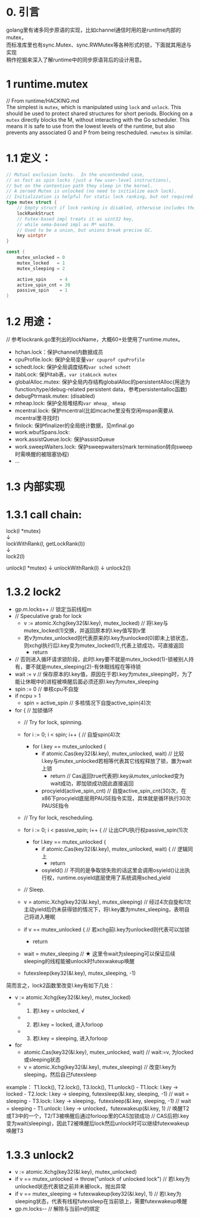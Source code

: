 
# 0. 引言
golang里有诸多同步原语的实现，比如channel通信时用的是runtime内部的mutex，   
而标准库里也有sync.Mutex、sync.RWMutex等各种形式的锁，下面就其用途与实现   
稍作挖掘来深入了解runtime中的同步原语背后的设计用意。

# 1 runtime.mutex

// From runtime/HACKING.md   
The simplest is `mutex`, which is manipulated using `lock` and
`unlock`. This should be used to protect shared structures for short
periods. Blocking on a `mutex` directly blocks the M, without
interacting with the Go scheduler. This means it is safe to use from
the lowest levels of the runtime, but also prevents any associated G
and P from being rescheduled. `rwmutex` is similar.

# 1.1 定义：
```Go
// Mutual exclusion locks.  In the uncontended case,
// as fast as spin locks (just a few user-level instructions),
// but on the contention path they sleep in the kernel.
// A zeroed Mutex is unlocked (no need to initialize each lock).
// Initialization is helpful for static lock ranking, but not required.
type mutex struct {
	// Empty struct if lock ranking is disabled, otherwise includes the lock rank
	lockRankStruct
	// Futex-based impl treats it as uint32 key,
	// while sema-based impl as M* waitm.
	// Used to be a union, but unions break precise GC.
	key uintptr
}

const (
	mutex_unlocked = 0
	mutex_locked   = 1
	mutex_sleeping = 2

	active_spin     = 4
	active_spin_cnt = 30
	passive_spin    = 1
)
```

# 1.2 用途：
// 参考lockrank.go里列出的lockName，大概60+处使用了runtime.mutex。
- hchan.lock：保护channel内数据成员
- cpuProfile.lock: 保护全局变量`var cpuprof cpuProfile`
- schedt.lock: 保护全局调度结构`var sched schedt`
- itabLock: 保护itab表，`var itabLock mutex`
- globalAlloc.mutex: 保护全局内存结构globalAlloc的persistentAlloc(用途为function/type/debug-related persistent data，参考persistentalloc函数)
- debugPtrmask.mutex: (disabled)
- mheap.lock: 保护全局堆结构`var mheap_ mheap`
- mcentral.lock: 保护mcentral(比如mcache里没有空闲mspan需要从mcentral里寻找时)
- finlock: 保护finalizer的全局统计数据，见mfinal.go
- work.wbufSpans.lock:
- work.assistQueue.lock: 保护assistQueue
- work.sweepWaiters.lock: 保护sweepwaiters(mark termination转向sweep时需唤醒的被阻塞协程)   
- ...
 

# 1.3 内部实现
# 1.3.1 call chain:   
lock(l *mutex)   
↓   
lockWithRank(l, getLockRank(l))   
↓   
lock2(l)

unlock(l *mutex)
↓
unlockWithRank(l)
↓
unlock2(l)

# 1.3.2 lock2
- gp.m.locks++      // 锁定当前线程m
- // Speculative grab for lock
  - v := atomic.Xchg(key32(&l.key), mutex_locked) // 将l.key与mutex_locked(1)交换，并返回原本的l.key值写到v里
  - 若v为mutex_unlocked则代表原来的l.key为unlocked(0)即未上锁状态，则xchgl执行后l.key变为mutex_locked(1),代表上锁成功，可直接返回
    - return
- // 否则进入循环请求锁阶段，此时l.key要不就是mutex_locked(1)-锁被别人持有，要不就是mutex_sleeping(2)-有休眠线程在等待锁
- wait := v   // 保存原本的l.key值，原因在于若l.key为mutex_sleeping时，为了能让休眠中的进程被唤醒后面必须还原l.key为mutex_sleeping
- spin := 0   // 单核cpu不自旋 
- if ncpu > 1
  - spin = active_spin  // 多核情况下自旋active_spin(4)次
- for {   // 加锁循环
  - // Try for lock, spinning.
  - for i := 0; i < spin; i++ {   // 自旋spin(4)次
    - for l.key == mutex_unlocked {
      - if atomic.Cas(key32(&l.key), mutex_unlocked, wait)   // 比较l.key与mutex_unlocked若相等代表其它线程释放了锁，置为wait上锁
        - return  // Cas返回true代表把l.key从mutex_unlocked变为wait成功，即加锁成功因此直接返回
      - procyield(active_spin_cnt)  // 自旋active_spin_cnt(30)次，在x86下procyield底层用PAUSE指令实现，具体就是循环执行30次PAUSE指令

  - // Try for lock, rescheduling.
  - for i := 0; i < passive_spin; i++ { // 让出CPU执行权passive_spin(1)次
    - for l.key == mutex_unlocked {
      - if atomic.Cas(key32(&l.key), mutex_unlocked, wait) { // 逻辑同上
        - return
      - osyield() // 不同的是争取锁失败的话这里会调用osyield()让出执行权，runtime.osyield底层使用了系统调用sched_yield
  
  - // Sleep.
  - v = atomic.Xchg(key32(&l.key), mutex_sleeping)    // 经过4次自旋和1次主动yield后仍未获得锁的情况下，将l.key置为mutex_sleeping，表明自己将进入睡眠
  - if v == mutex_unlocked {    // 若xchg前l.key为unlocked则代表可以加锁
    - return
  - wait = mutex_sleeping   // ★ 这里令wait为sleeping可以保证后续sleeping的线程能被unlock时futexwakeup唤醒
  - futexsleep(key32(&l.key), mutex_sleeping, -1)


简而言之，lock2函数里改变l.key有如下几处：
- v := atomic.Xchg(key32(&l.key), mutex_locked)
  * 1) 若l.key = unlocked, √
  * 2) 若l.key = locked, 进入forloop
  * 3) 若l.key = sleeping, 进入forloop
- for 
  + atomic.Cas(key32(&l.key), mutex_unlocked, wait)  // wait:=v, 为locked或sleeping状态
  + v = atomic.Xchg(key32(&l.key), mutex_sleeping)  // 改变l.key为sleeping，然后自己futexsleep

example：
  T1.lock(), T2.lock(), T3.lock(), T1.unlock()
    - T1.lock: l.key → locked
    - T2.lock: l.key → sleeping, futexsleep(&l.key, sleeping, -1)   // wait = sleeping
    - T3.lock: l.key → sleeping，futexsleep(&l.key, sleeping, -1)   // wait = sleeping
    - T1.unlock: l.key → unlocked，futexwakeup(&l.key, 1) 
      // 唤醒T2或T3中的一个，T2/T3被唤醒后通过forloop里的CAS加锁成功
      // CAS后把l.key变为wait(sleeping)，因此T2被唤醒后lock然后unlock时可以继续futexwakeup唤醒T3



# 1.3.3 unlock2
- v := atomic.Xchg(key32(&l.key), mutex_unlocked)
- if v == mutex_unlocked  → throw("unlock of unlocked lock")  // 若l.key为unlocked状态代表锁之前并未被lock，抛出异常
- if v == mutex_sleeping  → futexwakeup(key32(&l.key), 1)   // 若l.key为sleeping状态，代表有线程futexsleep在当前锁上，需要futexwakeup唤醒
- gp.m.locks--    // 解除与当前m的绑定

